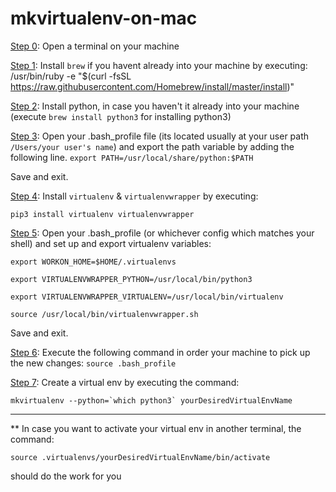 # mkvirtualenv-on-mac

<ins>Step 0</ins>: Open a terminal on your machine

<ins>Step 1</ins>: Install `brew` if you havent already into your machine by executing:  /usr/bin/ruby -e "$(curl -fsSL https://raw.githubusercontent.com/Homebrew/install/master/install)"

<ins>Step 2</ins>: Install python, in case you haven't it already into your machine (execute `brew install python3` for installing python3)

<ins>Step 3</ins>: Open your .bash_profile file (its located usually at your user path `/Users/your user's name`) and export the path variable by adding the following line.
`export PATH=/usr/local/share/python:$PATH`

Save and exit.

<ins>Step 4</ins>: Install `virtualenv` & `virtualenvwrapper` by executing:

`pip3 install virtualenv virtualenvwrapper`

<ins>Step 5</ins>: Open your .bash_profile (or whichever config which matches your shell) and set up and export virtualenv variables:

`export WORKON_HOME=$HOME/.virtualenvs` 

`export VIRTUALENVWRAPPER_PYTHON=/usr/local/bin/python3` 

`export VIRTUALENVWRAPPER_VIRTUALENV=/usr/local/bin/virtualenv` 

`source /usr/local/bin/virtualenvwrapper.sh` 

Save and exit.

<ins>Step 6</ins>: Execute the following command in order your machine to pick up the new changes:
`source .bash_profile`

<ins>Step 7</ins>: Create a virtual env by executing the command:

``mkvirtualenv --python=`which python3` yourDesiredVirtualEnvName``


------
**
In case you want to activate your virtual env in another terminal, the command:

`source .virtualenvs/yourDesiredVirtualEnvName/bin/activate`  

should do the work for you
